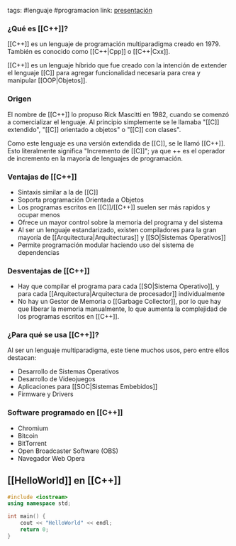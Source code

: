 tags: #lenguaje #programacion
link: [presentación](https://docs.google.com/presentation/d/e/2PACX-1vTkpmUXkJd9HnyyKq6PnIQuohJGnz-ZIR-nXOseRJuAShtTMJoiZiDeAJhwLPWGQOKYiF0hbO0574ni/pub?start=false&loop=false&delayms=20000)

### ¿Qué es [[C++]]?
[[C++]] es un lenguaje de programación multiparadigma creado en 1979. 
También es conocido como [[C++|Cpp]] o [[C++|Cxx]].

[[C++]] es un lenguaje híbrido que fue creado con la intención de extender el lenguaje [[C]] para agregar funcionalidad necesaria para crea y manipular [[OOP|Objetos]].

### Origen
El nombre de [[C++]] lo propuso Rick Mascitti en 1982, cuando se comenzó a comercializar el lenguaje. Al principio simplemente se le llamaba "[[C]] extendido", "[[C]] orientado a objetos" o "[[C]] con clases".

Como este lenguaje es una versión extendida de [[C]], se le llamó [[C++]].
Esto literalmente significa "Incremento de [[C]]"; ya que ++ es el operador de incremento en la mayoría de lenguajes de programación.

### Ventajas de [[C++]]
- Sintaxis similar a la de [[C]]
- Soporta programación Orientada a Objetos
- Los programas escritos en [[C]]/[[C++]] suelen ser más rapidos y ocupar menos
- Ofrece un mayor control sobre la memoria del programa y del sistema 
- Al ser un lenguaje estandarizado, existen compiladores para la gran mayoría de [[Arquitectura|Arquitecturas]] y [[SO|Sistemas Operativos]]
- Permite programación modular haciendo uso del sistema de dependencias

### Desventajas de [[C++]]
- Hay que compilar el programa para cada [[SO|Sistema Operativo]], y para cada [[Arquitectura|Arquitectura de procesador]] individualmente
- No hay un Gestor de Memoria o [[Garbage Collector]], por lo que hay que liberar la memoria manualmente, lo que aumenta la complejidad de los programas escritos en [[C++]].


### ¿Para qué se usa [[C++]]?
Al ser un lenguaje multiparadigma, este tiene muchos usos, pero entre ellos destacan:
- Desarrollo de Sistemas Operativos
- Desarrollo de Videojuegos
- Aplicaciones para [[SOC|Sistemas Embebidos]]
- Firmware y Drivers

### Software programado en [[C++]]
-   Chromium
-   Bitcoin
-   BitTorrent
-   Open Broadcaster Software (OBS)
-   Navegador Web Opera

## [[HelloWorld]] en [[C++]]
```cpp
#include <iostream>
using namespace std;

int main() {
	cout << "HelloWorld" << endl;
	return 0;
}
```

##